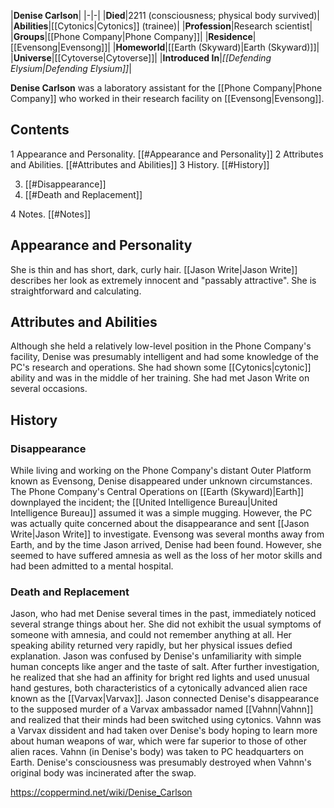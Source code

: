 |**Denise Carlson**|
|-|-|
|**Died**|2211 (consciousness; physical body survived)|
|**Abilities**|[[Cytonics\|Cytonics]] (trainee)|
|**Profession**|Research scientist|
|**Groups**|[[Phone Company\|Phone Company]]|
|**Residence**|[[Evensong\|Evensong]]|
|**Homeworld**|[[Earth (Skyward)\|Earth (Skyward)]]|
|**Universe**|[[Cytoverse\|Cytoverse]]|
|**Introduced In**|*[[Defending Elysium\|Defending Elysium]]*|

**Denise Carlson** was a laboratory assistant for the [[Phone Company\|Phone Company]] who worked in their research facility on [[Evensong\|Evensong]].

## Contents

1 Appearance and Personality. [[#Appearance and Personality]] 
2 Attributes and Abilities. [[#Attributes and Abilities]] 
3 History. [[#History]] 

3. [[#Disappearance]] 
3. [[#Death and Replacement]] 


4 Notes. [[#Notes]] 


## Appearance and Personality
She is thin and has short, dark, curly hair. [[Jason Write\|Jason Write]] describes her look as extremely innocent and "passably attractive". She is straightforward and calculating.

## Attributes and Abilities
Although she held a relatively low-level position in the Phone Company's facility, Denise was presumably intelligent and had some knowledge of the PC's research and operations.
She had shown some [[Cytonics\|cytonic]] ability and was in the middle of her training. She had met Jason Write on several occasions.

## History
### Disappearance
While living and working on the Phone Company's distant Outer Platform known as Evensong, Denise disappeared under unknown circumstances. The Phone Company's Central Operations on [[Earth (Skyward)\|Earth]] downplayed the incident; the [[United Intelligence Bureau\|United Intelligence Bureau]] assumed it was a simple mugging. However, the PC was actually quite concerned about the disappearance and sent [[Jason Write\|Jason Write]] to investigate. Evensong was several months away from Earth, and by the time Jason arrived, Denise had been found. However, she seemed to have suffered amnesia as well as the loss of her motor skills and had been admitted to a mental hospital.

### Death and Replacement
Jason, who had met Denise several times in the past, immediately noticed several strange things about her. She did not exhibit the usual symptoms of someone with amnesia, and could not remember anything at all. Her speaking ability returned very rapidly, but her physical issues defied explanation. Jason was confused by Denise's unfamiliarity with simple human concepts like anger and the taste of salt. After further investigation, he realized that she had an affinity for bright red lights and used unusual hand gestures, both characteristics of a cytonically advanced alien race known as the [[Varvax\|Varvax]].
Jason connected Denise's disappearance to the supposed murder of a Varvax ambassador named [[Vahnn\|Vahnn]] and realized that their minds had been switched using cytonics. Vahnn was a Varvax dissident and had taken over Denise's body hoping to learn more about human weapons of war, which were far superior to those of other alien races. Vahnn (in Denise's body) was taken to PC headquarters on Earth. Denise's consciousness was presumably destroyed when Vahnn's original body was incinerated after the swap.



https://coppermind.net/wiki/Denise_Carlson